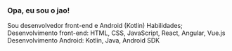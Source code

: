 ### Opa, eu sou o jao!

Sou desenvolvedor front-end e Android (Kotlin)
Habilidades;
Desenvolvimento front-end: HTML, CSS, JavaScript, React, Angular, Vue.js
Desenvolvimento Android: Kotlin, Java, Android SDK

